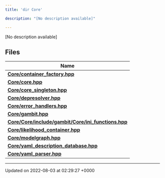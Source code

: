 ```yaml
---
title: 'dir Core'

description: "[No description available]"

---
```







[No description available]

## Files

| Name           |
| -------------- |
| **[Core/container_factory.hpp](/documentation/code/colliderbit_development/files/container__factory_8hpp/#file-container-factory.hpp)**  |
| **[Core/core.hpp](/documentation/code/colliderbit_development/files/core_8hpp/#file-core.hpp)**  |
| **[Core/core_singleton.hpp](/documentation/code/colliderbit_development/files/core__singleton_8hpp/#file-core-singleton.hpp)**  |
| **[Core/depresolver.hpp](/documentation/code/colliderbit_development/files/depresolver_8hpp/#file-depresolver.hpp)**  |
| **[Core/error_handlers.hpp](/documentation/code/colliderbit_development/files/error__handlers_8hpp/#file-error-handlers.hpp)**  |
| **[Core/gambit.hpp](/documentation/code/colliderbit_development/files/gambit_8hpp/#file-gambit.hpp)**  |
| **[Core/Core/include/gambit/Core/ini_functions.hpp](/documentation/code/colliderbit_development/files/core_2include_2gambit_2core_2ini__functions_8hpp/#file-core/include/gambit/core/ini-functions.hpp)**  |
| **[Core/likelihood_container.hpp](/documentation/code/colliderbit_development/files/likelihood__container_8hpp/#file-likelihood-container.hpp)**  |
| **[Core/modelgraph.hpp](/documentation/code/colliderbit_development/files/modelgraph_8hpp/#file-modelgraph.hpp)**  |
| **[Core/yaml_description_database.hpp](/documentation/code/colliderbit_development/files/yaml__description__database_8hpp/#file-yaml-description-database.hpp)**  |
| **[Core/yaml_parser.hpp](/documentation/code/colliderbit_development/files/yaml__parser_8hpp/#file-yaml-parser.hpp)**  |






-------------------------------

Updated on 2022-08-03 at 02:29:27 +0000
